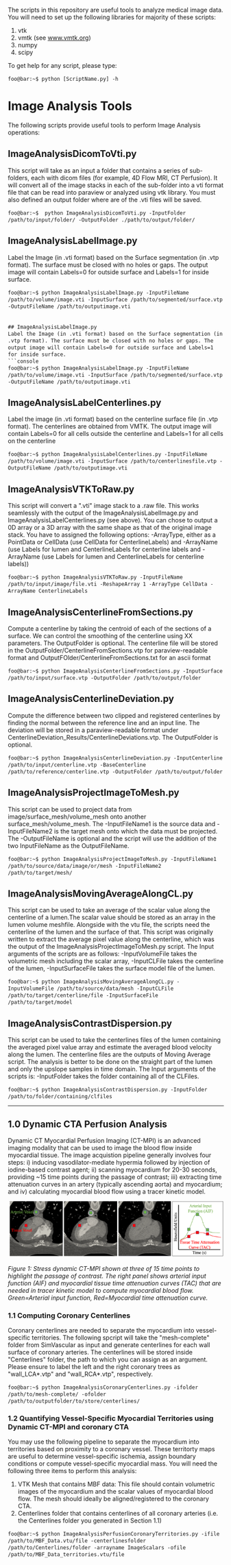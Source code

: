 The scripts in this repository are useful tools to analyze medical image data. You will need to set up the following libraries for majority of these scripts:
1. vtk 
2. vmtk (see www.vmtk.org)
3. numpy
4. scipy

To get help for any script, please type:
```console
foo@bar:~$ python [ScriptName.py] -h
```
# Image Analysis Tools
The following scripts provide useful tools to perform Image Analysis operations:

## ImageAnalysisDicomToVti.py
This script will take as an input a folder that contains a series of sub-folders, each with dicom files (for example, 4D Flow MRI, CT Perfusion). It will convert all of the image stacks in each of the sub-folder into a vti format file that can be read into paraview or analyzed using vtk library. You must also defined an output folder where are of the .vti files will be saved.
```console
foo@bar:~$  python ImageAnalysisDicomToVti.py -InputFolder /path/to/input/folder/ -OutputFolder ./path/to/output/folder/
```


## ImageAnalysisLabelImage.py
Label the Image (in .vti format) based on the Surface segmentation (in .vtp format). The surface must be closed with no holes or gaps. The output image will contain Labels=0 for outside surface and Labels=1 for inside surface.
```console
foo@bar:~$ python ImageAnalysisLabelImage.py -InputFileName /path/to/volume/image.vti -InputSurface /path/to/segmented/surface.vtp -OutputFileName /path/to/outputimage.vti


## ImageAnalysisLabelImage.py
Label the Image (in .vti format) based on the Surface segmentation (in .vtp format). The surface must be closed with no holes or gaps. The output image will contain Labels=0 for outside surface and Labels=1 for inside surface.
```console
foo@bar:~$ python ImageAnalysisLabelImage.py -InputFileName /path/to/volume/image.vti -InputSurface /path/to/segmented/surface.vtp -OutputFileName /path/to/outputimage.vti
``` 
## ImageAnalysisLabelCenterlines.py
Label the image (in .vti format) based on the centerline surface file (in .vtp format). The centerlines are obtained from VMTK. The output image will contain Labels=0 for all cells outside the centerline and Labels=1 for all cells on the centerline
```console
foo@bar:~$ python ImageAnalysisLabelCenterlines.py -InputFileName /path/to/volume/image.vti -InputSurface /path/to/centerlinesfile.vtp -OutputFileName /path/to/outputimage.vti
```
## ImageAnalysisVTKToRaw.py
This script will convert a ".vti" image stack to a .raw file. This works seamlessly with the output of the ImageAnalysisLabelImage.py and ImageAnalysisLabelCenterlines.py (see above). You can chose to output a 0D array or a 3D array with the same shape as that of the original image stack. You have to assigned the following options: -ArrayType, either as a PointData or CellData (use CellData for CenterlineLabels) and -ArrayName (use Labels for lumen and CenterlineLabels for centerline labels and -ArrayName (use Labels for lumen and CenterlineLabels for centerline labels)) 
 
```console
foo@bar:~$ python ImageAnalysisVTKToRaw.py -InputFileName /path/to/input/image/file.vti -ReshapeArray 1 -ArrayType CellData -ArrayName CenterlineLabels
```

## ImageAnalysisCenterlineFromSections.py
Compute a centerline by taking the centroid of each of the sections of a surface. We can control the smoothing of the centerline using XX parameters. The OutputFolder is optional. The centerline file will be stored in the OutputFolder/CenterlineFromSections.vtp for paraview-readable format and OutputFOlder/CenterlineFromSections.txt for an ascii format
```console
foo@bar:~$ python ImageAnalysisCenterlineFromSections.py -InputSurface /path/to/input/surface.vtp -OutputFolder /path/to/output/folder
```

## ImageAnalysisCenterlineDeviation.py
Compute the difference between two clipped and registered centerlines by finding the normal between the reference line and an input line. The deviation will be
stored in a paraview-readable format under CenterlineDeviation_Results/CenterlineDeviations.vtp. The OutputFolder is optional. 
```console
foo@bar:~$ python ImageAnalysisCenterlineDeviation.py -InputCenterline /path/to/input/centerline.vtp -BaseCenterline /path/to/reference/centerline.vtp -OutputFolder /path/to/output/folder
```
## ImageAnalysisProjectImageToMesh.py
This script can be used to project data from image/surface_mesh/volume_mesh onto another surface_mesh/volume_mesh. The -InputFileName1 is the source data and -InputFileName2 is the target mesh onto which the data must be projected. The -OutputFileName is optional and the script will use the addition of the two InputFileName as the OutputFileName.
```console
foo@bar:~$ python ImageAnalysisProjectImageToMesh.py -InputFileName1 /path/to/source/data/image/or/mesh -InputFileName2 /path/to/target/mesh/
```

## ImageAnalysisMovingAverageAlongCL.py
This script can be used to take an average of the scalar value along the centerline of a lumen.The scalar value should be stored as an array in the lumen volume meshfile. Alongside with the vtu file, the scripts need the centerline of the lumen and the surface of that. This script was originally written to extract the average pixel value along the centerline, which was the output of the ImageAnalysisProjectImageToMesh.py script. The Input arguments of the scripts are as follows: -InputVolumeFile takes the volumetric mesh including the scalar array, -InputCLFile takes the centerline of the lumen, -InputSurfaceFile takes the surface model file of the lumen. 
```console
foo@bar:~$ python ImageAnalysisMovingAverageAlongCL.py -InputVolumeFile /path/to/source/data/mesh -InputCLFile /path/to/target/centerline/file -InputSurfaceFile /path/to/target/model
```

## ImageAnalysisContrastDispersion.py
This script can be used to take the centerlines files of the lumen containing the averaged pixel value array and estimate the averaged blood velocity along the lumen. The centerline files are the outputs of Moving Average script. The analysis is better to be done on the straight part of the lumen and only the upslope samples in time domain. The Input arguments of the scripts is: -InputFolder takes the folder containing all of the CLFiles.
```console
foo@bar:~$ python ImageAnalysisContrastDispersion.py -InputFolder /path/to/folder/containing/clfiles 
```

---


## 1.0 Dynamic CTA Perfusion Analysis
Dynamic CT Myocardial Perfusion Imaging (CT-MPI) is an advanced imaging modality that can be used to image the blood flow inside myocardial tissue. The image acquistion pipeline generally involves four steps: i) inducing vasodilator-mediate hypermia followed by injection of iodine-based contrast agent; ii) scanning myocardium for 20-30 seconds, providing ~15 time points during the passage of contrast; iii) extracting time attenuation curves in an artery (typically ascending aorta) and myocardium; and iv) calculating myocardial blood flow using a tracer kinetic model. 

![DynamicCTMPI Image1](images/1_DynamiCTMPI_Figure1.png)

*Figure 1: Stress dynamic CT-MPI shown at three of 15 time points to highlight the passage of contrast. The right panel shows arterial input function (AIF) and myocardial tissue time attenuation curves (TAC) that are needed in tracer kinetic model to compute myocardial blood flow. Green=Arterial input function, Red=Myocardial time attenuation curve.* 

### 1.1 Computing Coronary Centerlines
Coronary centerlines are needed to separate the myocardium into vessel-specific territories. The following spcript will take the "mesh-complete" folder from SimVascular as input and generate centerlines for each wall surface of coronary arteries. The centerlines will be stored inside "Centerlines" folder, the path to which you can assign as an argument. Please ensure to label the left and the right coronary trees as "wall_LCA\*.vtp" and "wall_RCA\*.vtp", respectively.

```console
foo@bar:~$ python ImageAnalysisCoronaryCenterlines.py -ifolder /path/to/mesh-complete/ -ofolder /path/to/outputfolder/to/store/centerlines/
```


### 1.2 Quantifying Vessel-Specific Myocardial Territories using Dynamic CT-MPI and coronary CTA
 You may use the following pipeline to separate the myocardium into territories based on proximity to a coronary vessel. These territorty maps are useful to determine vessel-specific ischemia, assign boundary conditions or compute vessel-specific myocardial mass. You will need the following three items to perform this analysis:
1. VTK Mesh that contains MBF data: This file should contain volumetric images of the myocardium and the scalar values of myocardial blood flow. The mesh should ideally be aligned/registered to the coronary CTA.
2. Centerlines folder that contains centerlines of all coronary arteries (i.e. the Centerlines folder you generated in Section 1.1)

```console
foo@bar:~$ python ImageAnalysisPerfusionCoronaryTerritories.py -ifile /path/to/MBF_Data.vtu/file -centerlinesfolder /path/to/Centerlines/folder -arrayname ImageScalars -ofile /path/to/MBF_Data_territories.vtu/file
``` 



 

